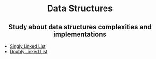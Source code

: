 <h1 align='center'>Data Structures</h1>
<h2 align='center'>Study about data structures complexities and implementations</h2>

<ul>
    <li>
        <a href='src/SinglyLinkedList'>Singly Linked List</a>
    </li>
    <li>
        <a href='src/DoublyLinkedList'>Doubly Linked List</a>
    </li>
</ul>